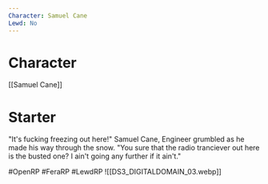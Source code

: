 ```yaml
---
Character: Samuel Cane
Lewd: No
---
```

# Character
[[Samuel Cane]]

# Starter
"It's fucking freezing out here!" Samuel Cane, Engineer grumbled as he made his way through the snow. "You sure that the radio tranciever out here is the busted one? I ain't going any further if it ain't."

#OpenRP #FeraRP #LewdRP 
![[DS3_DIGITALDOMAIN_03.webp]]